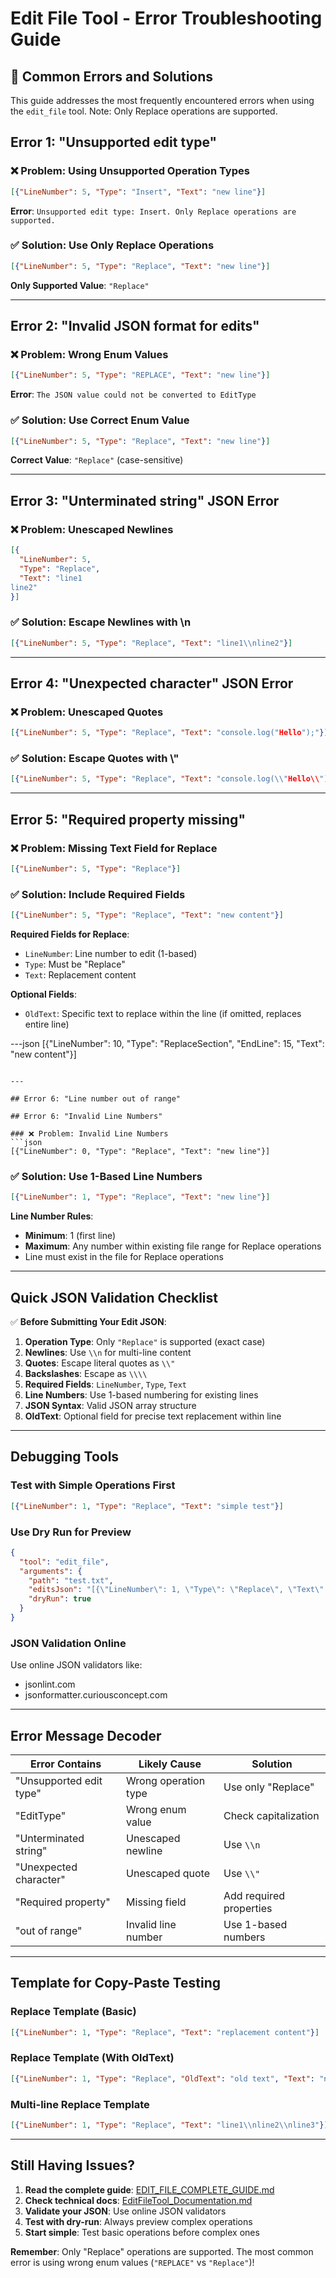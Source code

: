 ﻿# Edit File Tool - Error Troubleshooting Guide

## 🚨 Common Errors and Solutions

This guide addresses the most frequently encountered errors when using the `edit_file` tool. Note: Only Replace operations are supported.

## Error 1: "Unsupported edit type"

### ❌ Problem: Using Unsupported Operation Types
```json
[{"LineNumber": 5, "Type": "Insert", "Text": "new line"}]
```
**Error**: `Unsupported edit type: Insert. Only Replace operations are supported.`

### ✅ Solution: Use Only Replace Operations
```json
[{"LineNumber": 5, "Type": "Replace", "Text": "new line"}]
```

**Only Supported Value**: `"Replace"`

---

## Error 2: "Invalid JSON format for edits"

### ❌ Problem: Wrong Enum Values
```json
[{"LineNumber": 5, "Type": "REPLACE", "Text": "new line"}]
```
**Error**: `The JSON value could not be converted to EditType`

### ✅ Solution: Use Correct Enum Value
```json
[{"LineNumber": 5, "Type": "Replace", "Text": "new line"}]
```

**Correct Value**: `"Replace"` (case-sensitive)

---

## Error 3: "Unterminated string" JSON Error

### ❌ Problem: Unescaped Newlines
```json
[{
  "LineNumber": 5,
  "Type": "Replace",
  "Text": "line1
line2"
}]
```

### ✅ Solution: Escape Newlines with \\n
```json
[{"LineNumber": 5, "Type": "Replace", "Text": "line1\\nline2"}]
```

---

## Error 4: "Unexpected character" JSON Error

### ❌ Problem: Unescaped Quotes
```json
[{"LineNumber": 5, "Type": "Replace", "Text": "console.log("Hello");"}]
```

### ✅ Solution: Escape Quotes with \\"
```json
[{"LineNumber": 5, "Type": "Replace", "Text": "console.log(\\"Hello\\");"}]
```

---

## Error 5: "Required property missing"

### ❌ Problem: Missing Text Field for Replace
```json
[{"LineNumber": 5, "Type": "Replace"}]
```

### ✅ Solution: Include Required Fields
```json
[{"LineNumber": 5, "Type": "Replace", "Text": "new content"}]
```

**Required Fields for Replace**:
- `LineNumber`: Line number to edit (1-based)
- `Type`: Must be "Replace"
- `Text`: Replacement content

**Optional Fields**:
- `OldText`: Specific text to replace within the line (if omitted, replaces entire line)

---json
[{"LineNumber": 10, "Type": "ReplaceSection", "EndLine": 15, "Text": "new content"}]
```

---

## Error 6: "Line number out of range"

## Error 6: "Invalid Line Numbers"

### ❌ Problem: Invalid Line Numbers
```json
[{"LineNumber": 0, "Type": "Replace", "Text": "new line"}]
```

### ✅ Solution: Use 1-Based Line Numbers
```json
[{"LineNumber": 1, "Type": "Replace", "Text": "new line"}]
```

**Line Number Rules**:
- **Minimum**: 1 (first line)
- **Maximum**: Any number within existing file range for Replace operations
- Line must exist in the file for Replace operations

---

## Quick JSON Validation Checklist

✅ **Before Submitting Your Edit JSON**:

1. **Operation Type**: Only `"Replace"` is supported (exact case)
2. **Newlines**: Use `\\n` for multi-line content
3. **Quotes**: Escape literal quotes as `\\"` 
4. **Backslashes**: Escape as `\\\\` 
5. **Required Fields**: `LineNumber`, `Type`, `Text`
6. **Line Numbers**: Use 1-based numbering for existing lines
7. **JSON Syntax**: Valid JSON array structure
8. **OldText**: Optional field for precise text replacement within line

---

## Debugging Tools

### Test with Simple Operations First
```json
[{"LineNumber": 1, "Type": "Replace", "Text": "simple test"}]
```

### Use Dry Run for Preview
```json
{
  "tool": "edit_file",
  "arguments": {
    "path": "test.txt",
    "editsJson": "[{\"LineNumber\": 1, \"Type\": \"Replace\", \"Text\": \"test\"}]",
    "dryRun": true
  }
}
```

### JSON Validation Online
Use online JSON validators like:
- jsonlint.com
- jsonformatter.curiousconcept.com

---

## Error Message Decoder

| Error Contains | Likely Cause | Solution |
|----------------|--------------|----------|
| "Unsupported edit type" | Wrong operation type | Use only "Replace" |
| "EditType" | Wrong enum value | Check capitalization |
| "Unterminated string" | Unescaped newline | Use `\\n` |
| "Unexpected character" | Unescaped quote | Use `\\"` |
| "Required property" | Missing field | Add required properties |
| "out of range" | Invalid line number | Use 1-based numbers |

---

## Template for Copy-Paste Testing

### Replace Template (Basic)
```json
[{"LineNumber": 1, "Type": "Replace", "Text": "replacement content"}]
```

### Replace Template (With OldText)
```json
[{"LineNumber": 1, "Type": "Replace", "OldText": "old text", "Text": "new text"}]
```

### Multi-line Replace Template  
```json
[{"LineNumber": 1, "Type": "Replace", "Text": "line1\\nline2\\nline3"}]
```

---

## Still Having Issues?

1. **Read the complete guide**: [EDIT_FILE_COMPLETE_GUIDE.md](./EDIT_FILE_COMPLETE_GUIDE.md)
2. **Check technical docs**: [EditFileTool_Documentation.md](./EditFileTool_Documentation.md)
3. **Validate your JSON**: Use online JSON validators
4. **Test with dry-run**: Always preview complex operations
5. **Start simple**: Test basic operations before complex ones

**Remember**: Only "Replace" operations are supported. The most common error is using wrong enum values (`"REPLACE"` vs `"Replace"`)!
